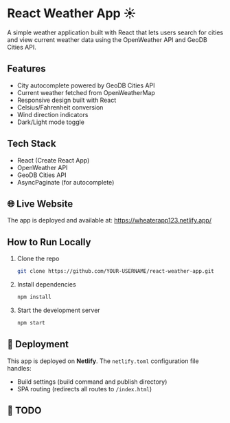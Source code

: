 # React Weather App ☀️

A simple weather application built with React that lets users search for cities 
and view current weather data using the OpenWeather API and GeoDB Cities API.


## Features
- City autocomplete powered by GeoDB Cities API
- Current weather fetched from OpenWeatherMap
- Responsive design built with React
- Celsius/Fahrenheit conversion
- Wind direction indicators
- Dark/Light mode toggle

## Tech Stack
- React (Create React App)
- OpenWeather API
- GeoDB Cities API
- AsyncPaginate (for autocomplete)

## 🌐 Live Website

The app is deployed and available at: https://wheaterapp123.netlify.app/

## How to Run Locally

1. Clone the repo  
   ```bash
   git clone https://github.com/YOUR-USERNAME/react-weather-app.git
   ```
2. Install dependencies
   ```bash
   npm install
   ```
3. Start the development server
   ```bash
   npm start
   ```

## 🚀 Deployment

This app is deployed on **Netlify**. The `netlify.toml` configuration file handles:
- Build settings (build command and publish directory)
- SPA routing (redirects all routes to `/index.html`)



## 📝 TODO


